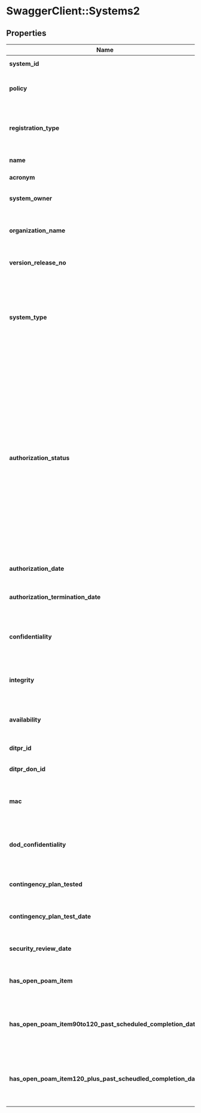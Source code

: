 # SwaggerClient::Systems2

## Properties
Name | Type | Description | Notes
------------ | ------------- | ------------- | -------------
**system_id** | **Integer** | [Read-only] Unique system record identifier. | [optional] 
**policy** | **String** | [Read-only] RMF/DIACAP Policy identifier for the system record. | [optional] 
**registration_type** | **String** | Registration types parameters (assessAndAuthorize, assessOnly, guest, regular, functional, cloudServiceProvider.) | [optional] 
**name** | **String** | [Read-only] Name of the system record. | [optional] 
**acronym** | **String** | [Read-only] Acronym of the system record. | [optional] 
**system_owner** | **String** | [Read-only] Owning organization of the system record. | [optional] 
**organization_name** | **String** | [Read-only] Name of the top-level component that owns the system (e.g. Navy, Air Force, Army, etc..). | [optional] 
**version_release_no** | **String** | [Read-only] Version/Release Number of system record. | [optional] 
**system_type** | **String** | [Read-only] Type of the system record. RMF values include the following options (IS Major Application, IS Enclave, Platform IT System). DIACAP values include the following options (Platform IT, Interconnection, AIS Application) | [optional] 
**authorization_status** | **String** | [Read-only] Authorization Status of the system record.&lt;/br&gt;   RMF Values   &lt;ul&gt;     &lt;li&gt;Authority to Operate (ATO)&lt;/li&gt;     &lt;li&gt;Authority to Operate with Conditions (ATO) w/Conditions)&lt;/li&gt;     &lt;li&gt;Denied Authority to Operate (DATO)&lt;/li&gt;     &lt;li&gt;Not Yet Authorized&lt;/li&gt;     &lt;li&gt;Decommissioned&lt;/li&gt;   &lt;/ul&gt;   DIACAP Values   &lt;ul&gt;     &lt;li&gt;Authority to Operate (ATO)&lt;/li&gt;     &lt;li&gt;Interim Authority to Operate (IATO)&lt;/li&gt;     &lt;li&gt;Interim Authority to Test (IATT)&lt;/li&gt;     &lt;li&gt;Denied Authority to Operate (DATO)&lt;/li&gt;     &lt;li&gt;Unaccredited&lt;/li&gt;     &lt;li&gt;Decommissioned&lt;/li&gt;   &lt;/ul&gt;    | [optional] 
**authorization_date** | **Integer** | [Read-only] Authorization Date of the system record. | [optional] 
**authorization_termination_date** | **Integer** | [Read-only] Authorization Termination Date of the system record. | [optional] 
**confidentiality** | **String** | [Read-only] Confidentiality of the system record. RMF values include the following options (High, Moderate, Low) | [optional] 
**integrity** | **String** | [Read-only] Integrity of the system record. RMF values include the following options (High, Moderate, Low) | [optional] 
**availability** | **String** | [Read-only] Availability of the system record. RMF values include the following options (High, Moderate, Low) | [optional] 
**ditpr_id** | **String** | [Read-only] DITPR ID of the system record. | [optional] 
**ditpr_don_id** | **String** | [Read-only] DITPR-DON identifier of the system record (Navy only). | [optional] 
**mac** | **String** | [Read-only] MAC level of the system record. DIACAP values include the following options (I, II, III) | [optional] 
**dod_confidentiality** | **String** | [Read-only] DoD Confidentiality of the system record. DIACAP values include the following options (Public, Sensitive, Classified) | [optional] 
**contingency_plan_tested** | **BOOLEAN** | [Read-only] Has the system record’s Contingency Plan been tested? | [optional] 
**contingency_plan_test_date** | **Integer** | [Read-only] Date the system record’s Contingency Plan was tested. | [optional] 
**security_review_date** | **Integer** | [Read-only] Date the system record’s Annual Security Review was conducted. | [optional] 
**has_open_poam_item** | **BOOLEAN** | [Read-only] Does the system record have an Ongoing or Risk Accepted POA&amp;M Item? | [optional] 
**has_open_poam_item90to120_past_scheduled_completion_date** | **BOOLEAN** | [Read-only] Does the system record have an Ongoing or Risk Accepted POA&amp;M Item 90 to 120 days past it’s Scheduled Completion Date? | [optional] 
**has_open_poam_item120_plus_past_scheudled_completion_date** | **BOOLEAN** | [Read-only] Does the system record have an Ongoing or Risk Accepted POA&amp;M Item 120 days past it’s Scheduled Completion Date? | [optional] 

